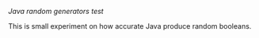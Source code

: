 *Java random generators test*

This is small experiment on how accurate Java produce random booleans.
